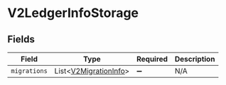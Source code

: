 # V2LedgerInfoStorage


## Fields

| Field                                                            | Type                                                             | Required                                                         | Description                                                      |
| ---------------------------------------------------------------- | ---------------------------------------------------------------- | ---------------------------------------------------------------- | ---------------------------------------------------------------- |
| `migrations`                                                     | List\<[V2MigrationInfo](../../models/shared/V2MigrationInfo.md)> | :heavy_minus_sign:                                               | N/A                                                              |